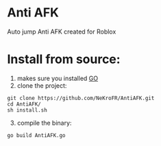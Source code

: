 # Anti AFK

Auto jump Anti AFK created for Roblox

# Install from source:

1) makes sure you installed [GO](https://go.dev/doc/install)
2) clone the project:
```
git clone https://github.com/NeKroFR/AntiAFK.git
cd AntiAFK/
sh install.sh
```
3) compile the binary:
```
go build AntiAFK.go
```
